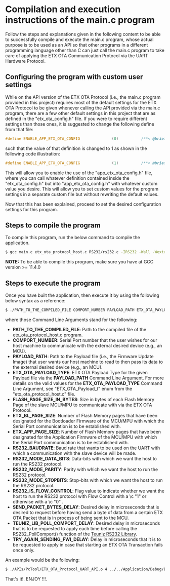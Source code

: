 # Compilation and execution instructions of the main.c program
Follow the steps and explanations given in the following content to be able to successfully compile and execute the
main.c program, whose actual purpose is to be used as an API so that other programs in a different programming language
other than C can just call the main.c program to take care of applying the ETX OTA Communication Protocol via the UART
Hardware Protocol.

## Configuring the program with custom user settings
While on the API version of the ETX OTA Protocol (i.e., the main.c program provided in this project) requires most of
the default settings for the ETX OTA Protocol to be given whenever calling the API provided via the main.c program,
there are a few other default settings in this project that are as defined in the "etx_ota_config.h" file.
If you were to require different settings than those ones, it is suggested to change the following define from that
file:

```c
#define ENABLE_APP_ETX_OTA_CONFIG              (0)          /**< @brief Flag used to enable the use of @ref app_etx_ota_config with a 1 or, otherwise to disable it with a 0. */
```

such that the value of that definition is changed to 1 as shown in the following code illustration:

```c
#define ENABLE_APP_ETX_OTA_CONFIG              (1)          /**< @brief Flag used to enable the use of @ref app_etx_ota_config with a 1 or, otherwise to disable it with a 0. */
```

This will allow you to enable the use of the "app_etx_ota_config.h" file, where you can call whatever definition
contained inside the "etx_ota_config.h" but into "app_etx_ota_config.h" with whatever custom value you desire. This will
allow you to set custom values for the program settings in a separate custom file but without rewriting the default
values.

Now that this has been explained, proceed to set the desired configuration settings for this program.

## Steps to compile the program
To compile this program, run the below command to compile the application.

```bash
$ gcc main.c etx_ota_protocol_host.c RS232/rs232.c -IRS232 -Wall -Wextra -o2 -o ETX_OTA_Protocol_UART_API
```

**NOTE:** To be able to compile this program, make sure you have at GCC version >= 11.4.0

## Steps to execute the program
Once you have built the application, then execute it by using the following below syntax as a reference:

```bash
$ ./PATH_TO_THE_COMPILED_FILE COMPORT_NUMBER PAYLOAD_PATH ETX_OTA_PAYLOAD_TYPE FLASH_PAGE_SIZE_IN_BYTES ETX_BL_PAGE_SIZE ETX_APP_PAGE_SIZE RS232_BAUDRATE RS232_MODE_DATA_BITS RS232_MODE_PARITY RS232_MODE_STOPBITS RS232_IS_FLOW_CONTROL SEND_PACKET_BYTES_DELAY TEUNIZ_LIB_POLL_COMPORT_DELAY TRY_AGAIN_SENDING_FWI_DELAY
```

where those Command Line Arguments stand for the following:
- **PATH_TO_THE_COMPILED_FILE**: Path to the compiled file of the etx_ota_protocol_host.c program.
- **COMPORT_NUMBER**: Serial Port number that the user wishes for our host machine to communicate with the external desired device (e.g., an MCU).
- **PAYLOAD_PATH**: Path to the Payload file (i.e., the Firmware Update Image) that user wants our host machine to read to then pass its data to the external desired device (e.g., an MCU).
- **ETX_OTA_PAYLOAD_TYPE**: ETX OTA Payload Type for the given Payload file via the **PAYLOAD_PATH** Command Line Argument. For more details on the valid values for the **ETX_OTA_PAYLOAD_TYPE** Command Line Argument, see "ETX_OTA_Payload_t" enum from the "etx_ota_protocol_host.c" file.
- **FLASH_PAGE_SIZE_IN_BYTES**: Size in bytes of each Flash Memory Page of the slave MCU/MPU to communicate with via the ETX OTA Protocol.
- **ETX_BL_PAGE_SIZE**: Number of Flash Memory pages that have been designated for the Bootloader Firmware of the MCU/MPU with which the Serial Port communication is to be established with.
- **ETX_APP_PAGE_SIZE**: Number of Flash Memory pages that have been designated for the Application Firmware of the MCU/MPU with which the Serial Port communication is to be established with.
- **RS232_BAUDRATE**: Baud rate that wants to be used on the UART with which a communication with the slave device will be made.
- **RS232_MODE_DATA_BITS**: Data-bits with which we want the host to run the RS232 protocol.
- **RS232_MODE_PARITY**: Parity with which we want the host to run the RS232 protocol.
- **RS232_MODE_STOPBITS**: Stop-bits with which we want the host to run the RS232 protocol.
- **RS232_IS_FLOW_CONTROL**: Flag value to indicate whether we want the host to run the RS232 protocol with Flow Control with a \c "1" or otherwise with a \c "0" .
- **SEND_PACKET_BYTES_DELAY**: Desired delay in microseconds that is desired to request before having send a byte of data from a certain ETX OTA Packet that is in process of being sent to the MCU.
- **TEUNIZ_LIB_POLL_COMPORT_DELAY**: Desired delay in microseconds that is to be requested to apply each time before calling the RS232_PollComport() function of the <a href=https://gitlab.com/Teuniz/RS-232>Teuniz RS232 Library</a>.
- **TRY_AGAIN_SENDING_FWI_DELAY**: Delay in microseconds that it is to be requested to apply in case that starting an ETX OTA Transaction fails once only.

An example would be the following:

```bash
$ ./APIs/PcTool/ETX_OTA_Protocol_UART_API.o 4 ../../Application/Debug/Blinky.bin 0 1024 34 86 115200 8 N 1 0 1000 500000 5000000
```

That's it!. ENJOY !!!.
